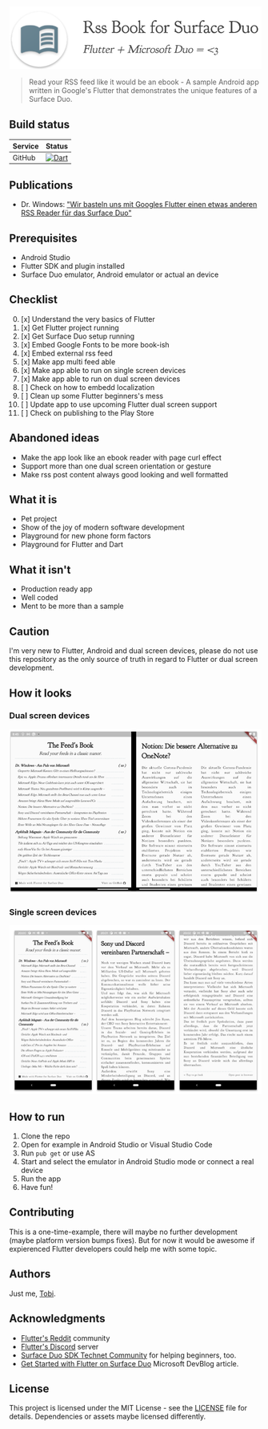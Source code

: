 ![App Icon](docs/logo.png?raw=true "App Icon")

> Read your RSS feed like it would be an ebook - A sample Android app written in Google's Flutter that demonstrates the unique features of a Surface Duo.

## Build status

|Service|Status|
|-------|------|
|GitHub|[![Dart](https://github.com/tscholze/flutter-surfaceduo-rssbook/actions/workflows/build_app.yml/badge.svg)](https://github.com/tscholze/flutter-surfaceduo-rssbook/actions/workflows/build_app.yml)

## Publications
- Dr. Windows:  ["Wir basteln uns mit Googles Flutter einen etwas anderen RSS Reader für das Surface Duo"](https://www.drwindows.de/news/wir-basteln-uns-mit-googles-flutter-einen-etwas-anderen-rss-reader-fuer-das-surface-duo)

## Prerequisites

* Android Studio
* Flutter SDK and plugin installed
* Surface Duo emulator, Android emulator or actual an device

## Checklist

0. [x] Understand the very basics of Flutter
1. [x] Get Flutter project running
2. [x] Get Surface Duo setup running
3. [x] Embed Google Fonts to be more book-ish
5. [x] Embed external rss feed
6. [x] Make app multi feed able
7. [x] Make app able to run on single screen devices
9. [x] Make app able to run on dual screen devices
10. [ ] Check on how to embedd localization
11. [ ] Clean up some Flutter beginners's mess
12. [ ] Update app to use upcoming Flutter dual screen support
13. [ ] Check on publishing to the Play Store

## Abandoned ideas
* Make the app look like an ebook reader with page curl effect
* Support more than one dual screen orientation or gesture
* Make rss post content always good looking and well formatted

## What it is
* Pet project
* Show of the joy of modern software development
* Playground for new phone form factors
* Playground for Flutter and Dart

## What it isn't
* Production ready app
* Well coded
* Ment to be more than a sample

## Caution

I'm very new to Flutter, Android and dual screen devices, please do not use this repository as the only source of truth in regard to Flutter or dual screen development.

## How it looks

### Dual screen devices

![Dual Screen Screenshots](/docs/screenshots-ds.png?raw=true "Dual Screen Screenshots")

### Single screen devices

![Screenshots](/docs/screenshots.png?raw=true "Screenshots") 

## How to run

1. Clone the repo
2. Open for example in Android Studio or Visual Studio Code
3. Run `pub get` or use AS
4. Start and select the emulator in Android Studio mode or connect a real device
6. Run the app
7. Have fun!

## Contributing

This is a one-time-example, there will maybe no further development (maybe platform version bumps fixes). But for now it would be awesome if expierenced Flutter developers could help me with some topic.

## Authors

Just me, [Tobi]([https://tscholze.github.io).


## Acknowledgments

* [Flutter's Reddit](https://www.reddit.com/r/flutterhelp/) community
* [Flutter's Discord](https://discord.gg/N7Yshp4) server
* [Surface Duo SDK Technet Community](https://techcommunity.microsoft.com/t5/surface-duo-sdk/bd-p/SurfaceDuoSDK) for helping beginners, too.
* [Get Started with Flutter on Surface Duo](https://devblogs.microsoft.com/surface-duo/get-started-with-flutter-on-surface-duo/) Microsoft DevBlog article.


## License

This project is licensed under the MIT License - see the [LICENSE](LICENSE) file for details.
Dependencies or assets maybe licensed differently.
